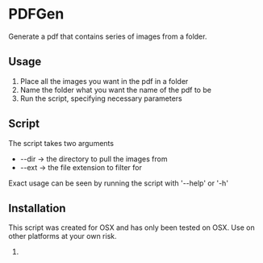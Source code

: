# PDFGen

Generate a pdf that contains series of images from a folder.

## Usage

1. Place all the images you want in the pdf in a folder
2. Name the folder what you want the name of the pdf to be
3. Run the script, specifying necessary parameters

## Script

The script takes two arguments

- --dir -> the directory to pull the images from
- --ext -> the file extension to filter for
  
Exact usage can be seen by running the script with '--help' or '-h'

## Installation

This script was created for OSX and has only been tested on OSX.
Use on other platforms at your own risk.

1. 